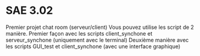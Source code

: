 # SAE 3.02
Premier projet chat room (serveur/client)
Vous pouvez utilise les script de 2 manière.
Premier façon avec les scripts client_synchone et serveur_synchone (uniquement avec le terminal)
Deuxième manière avec les scripts GUI_test et client_synchone (avec une interface graphique)
